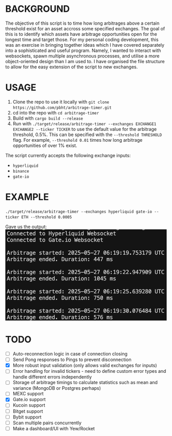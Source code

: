 # BACKGROUND
The objective of this script is to time how long arbitrages above a certain threshold exist for an asset accross some specified exchanges. The goal of this is to identify which assets have arbitrage opportunities open for the longest time and target those. For my personal coding development, this was an exercise in bringing together ideas which I have covered separately into a sophisticated and useful program. Namely, I wanted to interact with websockets, spawn multiple asynchronous processes, and utilise a more object-oriented design than I am used to. I have organised the file structure to allow for the easy extension of the script to new exchanges. 

# USAGE
1. Clone the repo to use it locally with `git clone https://github.com/pbht/arbitrage-timer.git`
2. cd into the repo with `cd arbitrage-timer`
3. Build with `cargo build --release`
4. Run with `./target/release/arbitrage-timer --exchanges EXCHANGE1 EXCHANGE2 --ticker TICKER` to use the default value for the arbitrage threshold, 0.5%. This can be specified with the `--threshold THRESHOLD` flag. For example, `--threshold 0.01` times how long arbitrage opportunities of over 1% exist.
   
The script currently accepts the following exchange inputs: 
- `hyperliquid`
- `binance`
- `gate-io`

# EXAMPLE
`./target/release/arbitrage-timer --exchanges hyperliquid gate-io --ticker ETH --threshold 0.0005`

Gave us the output: \
![Arbitrage Timer Output](assets/arbitrage-timer-demo.png)

# TODO
- [ ] Auto-reconnection logic in case of connection closing
- [ ] Send Pong responses to Pings to prevent disconnection
- [x] More robust input validation (only allows valid exchanges for inputs) 
- [ ] Error handling for invalid tickers - need to define custom error types and handle different errors independently
- [ ] Storage of arbitrage timings to calculate statistics such as mean and variance (MongoDB or Postgres perhaps)
- [ ] MEXC support
- [x] Gate.io support
- [ ] Kucoin support
- [ ] Bitget support
- [ ] Bybit support
- [ ] Scan multiple pairs concurrently
- [ ] Make a dashboard/UI with Yew/Rocket
